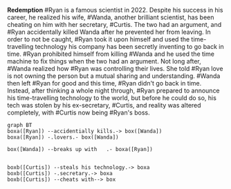 **Redemption**
#Ryan is a famous scientist in 2022. Despite his success in his career, he realized his wife, #Wanda, another brilliant scientist, has been cheating on him with her secretary, #Curtis. The two had an argument, and #Ryan accidentally killed Wanda after he prevented her from leaving. In order to not be caught, #Ryan took it upon himself and used the time-travelling technology his company has been secretly inventing to go back in time. #Ryan prohibited himself from killing #Wanda and he used the time machine to fix things when the two had an argument. Not long after, #Wanda realized how #Ryan was controlling their lives. She told #Ryan love is not owning the person but a mutual sharing and understanding. #Wanda then left #Ryan for good and this time, #Ryan didn't go back in time. Instead, after thinking a whole night through, #Ryan prepared to announce his time-travelling technology to the world, but before he could do so, his tech was stolen by his ex-secretary, #Curtis, and reality was altered completely, with #Curtis now being #Ryan's boss.

```mermaid
graph BT
boxa([Ryan]) --accidentially kills.-> box([Wanda])
boxa([Ryan]) -.lovers.- box([Wanda])

box([Wanda]) --breaks up with   .- boxa([Ryan])


boxb([Curtis]) --steals his technology.-> boxa
boxb([Curtis]) -.secretary.-> boxa
boxb([Curtis]) --cheats with--> box

```
